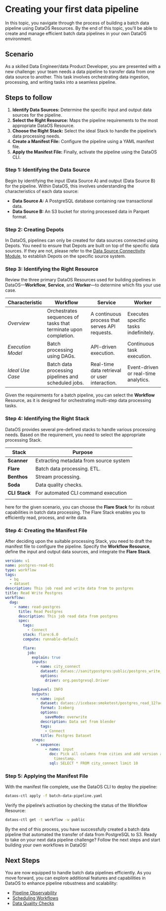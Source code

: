 # Creating your first data pipeline

In this topic, you navigate through the process of building a batch data pipeline using DataOS Resources. By the end of this topic, you'll be able to create and manage efficient batch data pipelines in your own DataOS environment.

## Scenario

As a skilled Data Engineer/data Product Developer, you are presented with a new challenge: your team needs a data pipeline to transfer data from one data source to another. This task involves orchestrating data ingestion, processing, and writing tasks into a seamless pipeline.

## Steps to follow

1. **Identify Data Sources:** Determine the specific input and output data sources for the pipeline.
2. **Select the Right Resource:** Maps the pipeline requirements to the most appropriate DataOS Resource.
3. **Choose the Right Stack:** Select the ideal Stack to handle the pipeline’s data processing needs.
4. **Create a Manifest File:** Configure the pipeline using a YAML manifest file.
5. **Apply the Manifest File:** Finally, activate the pipeline using the DataOS CLI.


### **Step 1: Identifying the Data Source**

Begin by identifying the input (Data Source A) and output (Data Source B) for the pipeline. Within DataOS, this involves understanding the characteristics of each data source:

- **Data Source A:** A PostgreSQL database containing raw transactional data.
- **Data Source B:** An S3 bucket for storing processed data in Parquet format.


### **Step 2: Creating Depots**

In DataOS, pipelines can only be created for data sources connected using Depots. You need to ensure that Depots are built on top of the specific data sources. If they are not, please refer to the [Data Source Connectivity Module](/learn/data_developer_learn_track/data_source_connectivity/), to establish Depots on the specific source system.

### **Step 3: Identifying the Right Resource**

Review the three primary DataOS Resources used for building pipelines in DataOS—**Workflow**, **Service**, and **Worker**—to determine which fits your use case.

| **Characteristic** | **Workflow** | **Service** | **Worker** |
| --- | --- | --- | --- |
| *Overview* | Orchestrates sequences of tasks that terminate upon completion. | A continuous process that serves API requests. | Executes specific tasks indefinitely. |
| *Execution Model* | Batch processing using DAGs. | API-driven execution. | Continuous task execution. |
| *Ideal Use Case* | Batch data processing pipelines and scheduled jobs. | Real-time data retrieval or user interaction. | Event-driven or real-time analytics. |

Given the requirements for a batch pipeline, you can select the **Workflow** Resource, as it is designed for orchestrating multi-step data processing tasks.

### **Step 4: Identifying the Right Stack**

DataOS provides several pre-defined stacks to handle various processing needs. Based on the requirement, you need to select the appropriate processing Stack.

| **Stack** | **Purpose** |
| --- | --- |
| **Scanner** | Extracting metadata from source system |
| **Flare** | Batch data processing. ETL. |
| **Benthos** | Stream processing. |
| **Soda** | Data quality checks. |
| **CLI Stack** | For automated CLI command execution |
|  |  |

here for the given scenario, you can choose the **Flare Stack** for its robust capabilities in batch data processing. The Flare Stack enables you to efficiently read, process, and write data.


### **Step 4: Creating the Manifest File**

After deciding upon the suitable processing Stack, you need to draft the manifest file to configure the pipeline. Specify the **Workflow Resource**, define the input and output data sources, and integrate the **Flare Stack**.

```yaml
version: v1
name: postgres-read-01
type: workflow
tags:
  - bq
  - dataset
description: This job read and write data from to postgres
title: Read Write Postgres
workflow:
  dag:
    - name: read-postgres
      title: Read Postgres
      description: This job read data from postgres
      spec:
        tags:
          - Connect
        stack: flare:6.0
        compute: runnable-default

        flare:
          job:
            explain: true
            inputs:
              - name: city_connect
                dataset: dataos://sanitypostgres:public/postgres_write_12
                options:
                  driver: org.postgresql.Driver

            logLevel: INFO
            outputs:
              - name: input
                dataset: dataos://icebase:smoketest/postgres_read_12?acl=rw
                format: Iceberg
                options:
                  saveMode: overwrite
                description: Data set from blender
                tags:
                  - Connect
                title: Postgres Dataset
            steps:
              - sequence:
                  - name: input
                    doc: Pick all columns from cities and add version as yyyyMMddHHmm formatted
                      timestamp.
                    sql: SELECT * FROM city_connect limit 10 
```


### **Step 5: Applying the Manifest File**

With the manifest file complete, use the DataOS CLI to deploy the pipeline:

```bash
dataos-ctl apply -f batch-data-pipeline.yaml
```

Verify the pipeline’s activation by checking the status of the Workflow Resource:

```bash
dataos-ctl get -t workflow -w public
```

By the end of this process, you have successfully created a batch data pipeline that automated the transfer of data from PostgreSQL to S3. Ready to take on your next data pipeline challenge? Follow the next steps and start building your own workflows in DataOS!

## Next Steps

You are now equipped to handle batch data pipelines efficiently. As you move forward, you can explore additional features and capabilities in DataOS to enhance pipeline robustness and scalability:

- [Pipeline Observability](/learn/data_developer_learn_track/build_pipeline/pipeline_observability/)
- [Scheduling Workflows](/learn/data_developer_learn_track/build_pipeline/scheduling_workflows/)
- [Data Quality Checks](/learn/data_developer_learn_track/build_pipeline/dq_checks/)